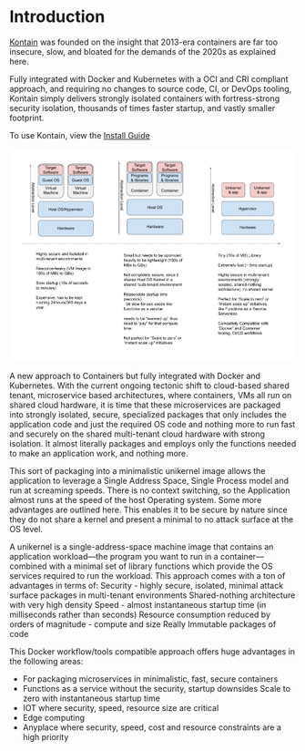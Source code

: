 # Introduction

[Kontain](https://kontain.app) was founded on the insight that 2013-era containers are far too insecure, slow, and bloated for the demands of the 2020s as explained here.

Fully integrated with Docker and Kubernetes with a OCI and CRI compliant approach, and requiring no changes to source code, CI, or DevOps tooling, Kontain simply delivers strongly isolated containers with fortress-strong security isolation, thousands of times faster startup, and vastly smaller footprint.

To use Kontain, view the [Install Guide](/gettingstarted/install)

![test](images/vms-ctrs-unikernels.png)

A new approach to Containers but fully integrated with Docker and Kubernetes.
With the current ongoing tectonic shift to cloud-based shared tenant, microservice based architectures, where containers, VMs all run on shared cloud hardware, it is time that these microservices are packaged into strongly isolated, secure, specialized packages that only includes the application code and just the required OS code and nothing more to run fast and securely on the shared multi-tenant cloud hardware with strong isolation.  It almost literally packages and employs only the functions needed to make an application work, and nothing more.

This sort of packaging into a minimalistic unikernel image allows the application to leverage a Single Address Space, Single Process model and  run at screaming speeds.  There is no context switching, so the Application almost runs at the speed of the host Operating system.  Some more advantages are outlined here.  This enables it to be secure by nature since they do not share a kernel and present a minimal to no attack surface at the OS level.

A unikernel is a single-address-space machine image that contains an application workload—the program you want to run in a container—combined with a minimal set of library functions which provide the OS services required to run the workload.  This approach comes with a ton of advantages in terms of:
Security - highly secure, isolated, minimal attack surface packages in multi-tenant environments
Shared-nothing architecture with very high density
Speed - almost instantaneous startup time (in milliseconds rather than seconds)
Resource consumption reduced by orders of magnitude - compute and size
Really Immutable packages of code

This Docker workflow/tools compatible approach offers huge advantages in the following areas:
* For packaging microservices in minimalistic, fast, secure containers
* Functions as a service without the security, startup downsides
Scale to zero with instantaneous startup time
* IOT where security, speed, resource size are critical
* Edge computing
* Anyplace where security, speed, cost and resource constraints are a high priority
